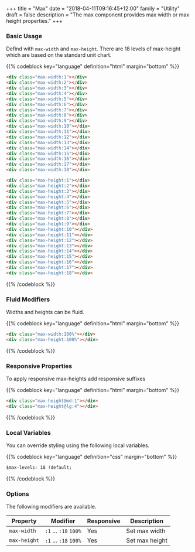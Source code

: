 +++
title = "Max"
date = "2018-04-11T09:16:45+12:00"
family = "Utility"
draft = false
description = "The max component provides max width or max height properties."
+++

### Basic Usage

Defind with `max-width` and `max-height`. There are 18 levels of max-height which are based on the standard unit chart.

{{% codeblock key="language" definition="html" margin="bottom" %}}
```html
<div class="max-width:1"></div>
<div class="max-width:2"></div>
<div class="max-width:3"></div>
<div class="max-width:4"></div>
<div class="max-width:5"></div>
<div class="max-width:6"></div>
<div class="max-width:7"></div>
<div class="max-width:8"></div>
<div class="max-width:9"></div>
<div class="max-width:10"></div>
<div class="max-width:11"></div>
<div class="max-width:12"></div>
<div class="max-width:13"></div>
<div class="max-width:14"></div>
<div class="max-width:15"></div>
<div class="max-width:16"></div>
<div class="max-width:17"></div>
<div class="max-width:18"></div>

<div class="max-height:1"></div>
<div class="max-height:2"></div>
<div class="max-height:3"></div>
<div class="max-height:4"></div>
<div class="max-height:5"></div>
<div class="max-height:6"></div>
<div class="max-height:7"></div>
<div class="max-height:8"></div>
<div class="max-height:9"></div>
<div class="max-height:10"></div>
<div class="max-height:11"></div>
<div class="max-height:12"></div>
<div class="max-height:13"></div>
<div class="max-height:14"></div>
<div class="max-height:15"></div>
<div class="max-height:16"></div>
<div class="max-height:17"></div>
<div class="max-height:18"></div>
```
{{% /codeblock %}}

### Fluid Modifiers

Widths and heights can be fluid.

{{% codeblock key="language" definition="html" margin="bottom" %}}
```html
<div class="max-width:100%"></div>
<div class="max-height:100%"></div>
```
{{% /codeblock %}}

### Responsive Properties

To apply responsive max-heights add responsive suffixes

{{% codeblock key="language" definition="html" margin="bottom" %}}
```html
<div class="max-height@md:1"></div>
<div class="max-height@lg:4"></div>
```
{{% /codeblock %}}

### Local Variables

You can override styling using the following local variables.

{{% codeblock key="language" definition="css" margin="bottom" %}}
```css
$max-levels: 18 !default;
```
{{% /codeblock %}}

### Options

The following modifiers are available.

<table class="table width:100% table:pile table@sm:unpile">
  <thead>
    <tr>
      <th>
        Property
      </th>
      <th>
        Modifier
      </th>
      <th>
        Responsive
      </th>
      <th>
        Description
      </th>
    </tr>
  </thead>
  <tr>
    <td data-label="Properties">
      <code>max-width</code>
    </td>
    <td data-label="Attributes">
      <code>:1</code> ... <code>:18</code> <code>100%</code>
    </td>
    <td data-label="Responsive">
      Yes
    </td>
    <td class="row:reverse">
      Set max width
    </td>
  </tr>
  <tr>
    <td data-label="Properties">
      <code>max-height</code>
    </td>
    <td data-label="Attributes">
      <code>:1</code> ... <code>:18</code> <code>100%</code>
    </td>
    <td data-label="Responsive">
      Yes
    </td>
    <td class="row:reverse">
      Set max height
    </td>
  </tr>
</table>
